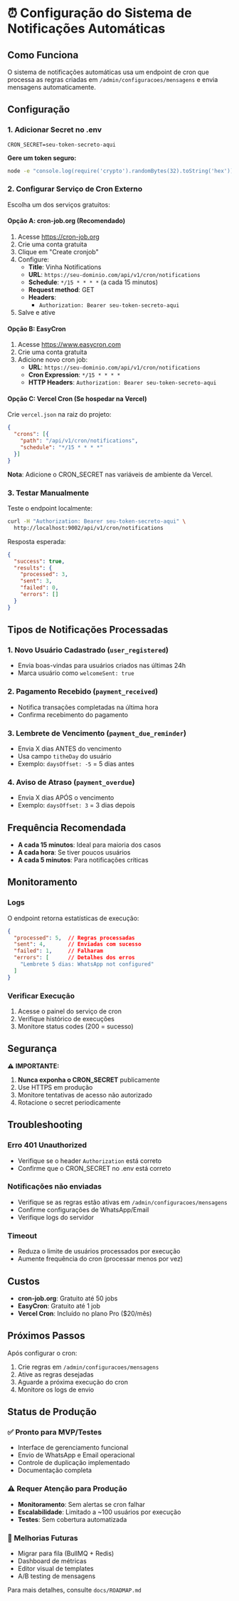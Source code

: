 # ⏰ Configuração do Sistema de Notificações Automáticas

## Como Funciona

O sistema de notificações automáticas usa um endpoint de cron que processa as regras criadas em `/admin/configuracoes/mensagens` e envia mensagens automaticamente.

## Configuração

### 1. Adicionar Secret no .env

```env
CRON_SECRET=seu-token-secreto-aqui
```

**Gere um token seguro:**
```bash
node -e "console.log(require('crypto').randomBytes(32).toString('hex'))"
```

### 2. Configurar Serviço de Cron Externo

Escolha um dos serviços gratuitos:

#### Opção A: cron-job.org (Recomendado)

1. Acesse https://cron-job.org
2. Crie uma conta gratuita
3. Clique em "Create cronjob"
4. Configure:
   - **Title**: Vinha Notifications
   - **URL**: `https://seu-dominio.com/api/v1/cron/notifications`
   - **Schedule**: `*/15 * * * *` (a cada 15 minutos)
   - **Request method**: GET
   - **Headers**: 
     - `Authorization: Bearer seu-token-secreto-aqui`
5. Salve e ative

#### Opção B: EasyCron

1. Acesse https://www.easycron.com
2. Crie uma conta gratuita
3. Adicione novo cron job:
   - **URL**: `https://seu-dominio.com/api/v1/cron/notifications`
   - **Cron Expression**: `*/15 * * * *`
   - **HTTP Headers**: `Authorization: Bearer seu-token-secreto-aqui`

#### Opção C: Vercel Cron (Se hospedar na Vercel)

Crie `vercel.json` na raiz do projeto:

```json
{
  "crons": [{
    "path": "/api/v1/cron/notifications",
    "schedule": "*/15 * * * *"
  }]
}
```

**Nota**: Adicione o CRON_SECRET nas variáveis de ambiente da Vercel.

### 3. Testar Manualmente

Teste o endpoint localmente:

```bash
curl -H "Authorization: Bearer seu-token-secreto-aqui" \
  http://localhost:9002/api/v1/cron/notifications
```

Resposta esperada:
```json
{
  "success": true,
  "results": {
    "processed": 3,
    "sent": 3,
    "failed": 0,
    "errors": []
  }
}
```

## Tipos de Notificações Processadas

### 1. Novo Usuário Cadastrado (`user_registered`)
- Envia boas-vindas para usuários criados nas últimas 24h
- Marca usuário como `welcomeSent: true`

### 2. Pagamento Recebido (`payment_received`)
- Notifica transações completadas na última hora
- Confirma recebimento do pagamento

### 3. Lembrete de Vencimento (`payment_due_reminder`)
- Envia X dias ANTES do vencimento
- Usa campo `titheDay` do usuário
- Exemplo: `daysOffset: -5` = 5 dias antes

### 4. Aviso de Atraso (`payment_overdue`)
- Envia X dias APÓS o vencimento
- Exemplo: `daysOffset: 3` = 3 dias depois

## Frequência Recomendada

- **A cada 15 minutos**: Ideal para maioria dos casos
- **A cada hora**: Se tiver poucos usuários
- **A cada 5 minutos**: Para notificações críticas

## Monitoramento

### Logs

O endpoint retorna estatísticas de execução:

```json
{
  "processed": 5,  // Regras processadas
  "sent": 4,       // Enviadas com sucesso
  "failed": 1,     // Falharam
  "errors": [      // Detalhes dos erros
    "Lembrete 5 dias: WhatsApp not configured"
  ]
}
```

### Verificar Execução

1. Acesse o painel do serviço de cron
2. Verifique histórico de execuções
3. Monitore status codes (200 = sucesso)

## Segurança

⚠️ **IMPORTANTE:**

1. **Nunca exponha o CRON_SECRET** publicamente
2. Use HTTPS em produção
3. Monitore tentativas de acesso não autorizado
4. Rotacione o secret periodicamente

## Troubleshooting

### Erro 401 Unauthorized
- Verifique se o header `Authorization` está correto
- Confirme que o CRON_SECRET no .env está correto

### Notificações não enviadas
- Verifique se as regras estão ativas em `/admin/configuracoes/mensagens`
- Confirme configurações de WhatsApp/Email
- Verifique logs do servidor

### Timeout
- Reduza o limite de usuários processados por execução
- Aumente frequência do cron (processar menos por vez)

## Custos

- **cron-job.org**: Gratuito até 50 jobs
- **EasyCron**: Gratuito até 1 job
- **Vercel Cron**: Incluído no plano Pro ($20/mês)

## Próximos Passos

Após configurar o cron:

1. Crie regras em `/admin/configuracoes/mensagens`
2. Ative as regras desejadas
3. Aguarde a próxima execução do cron
4. Monitore os logs de envio

## Status de Produção

### ✅ Pronto para MVP/Testes
- Interface de gerenciamento funcional
- Envio de WhatsApp e Email operacional
- Controle de duplicação implementado
- Documentação completa

### ⚠️ Requer Atenção para Produção
- **Monitoramento**: Sem alertas se cron falhar
- **Escalabilidade**: Limitado a ~100 usuários por execução
- **Testes**: Sem cobertura automatizada

### 🚧 Melhorias Futuras
- Migrar para fila (BullMQ + Redis)
- Dashboard de métricas
- Editor visual de templates
- A/B testing de mensagens

Para mais detalhes, consulte `docs/ROADMAP.md`
